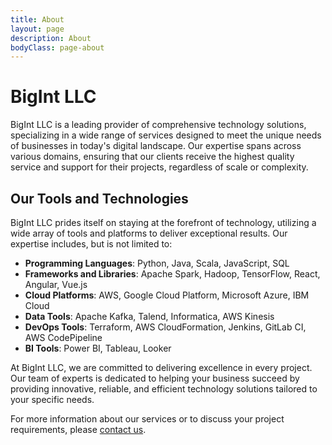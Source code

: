 ```yaml
---
title: About
layout: page
description: About
bodyClass: page-about
---
```


# BigInt LLC

BigInt LLC is a leading provider of comprehensive technology solutions, specializing in a wide range of services designed to meet the unique needs of businesses in today's digital landscape. Our expertise spans across various domains, ensuring that our clients receive the highest quality service and support for their projects, regardless of scale or complexity.

## Our Tools and Technologies

BigInt LLC prides itself on staying at the forefront of technology, utilizing a wide array of tools and platforms to deliver exceptional results. Our expertise includes, but is not limited to:
- **Programming Languages**: Python, Java, Scala, JavaScript, SQL
- **Frameworks and Libraries**: Apache Spark, Hadoop, TensorFlow, React, Angular, Vue.js
- **Cloud Platforms**: AWS, Google Cloud Platform, Microsoft Azure, IBM Cloud
- **Data Tools**: Apache Kafka, Talend, Informatica, AWS Kinesis
- **DevOps Tools**: Terraform, AWS CloudFormation, Jenkins, GitLab CI, AWS CodePipeline
- **BI Tools**: Power BI, Tableau, Looker

At BigInt LLC, we are committed to delivering excellence in every project. Our team of experts is dedicated to helping your business succeed by providing innovative, reliable, and efficient technology solutions tailored to your specific needs.

For more information about our services or to discuss your project requirements, please [contact us](/contact).
